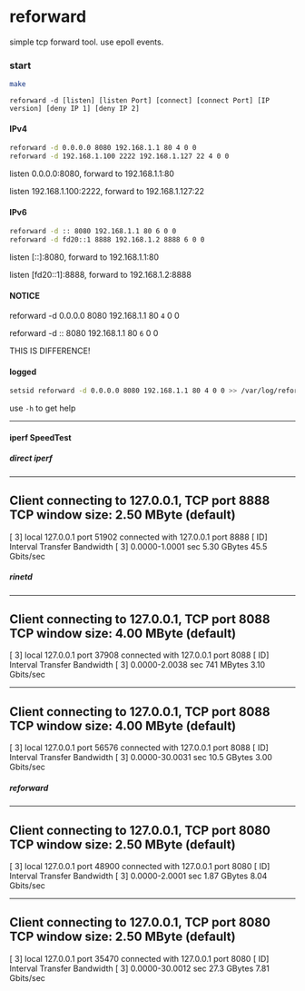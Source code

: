 # reforward
simple tcp forward tool. use epoll events.

### start

```bash
make
```

```
reforward -d [listen] [listen Port] [connect] [connect Port] [IP version] [deny IP 1] [deny IP 2]
```

#### IPv4
```bash
reforward -d 0.0.0.0 8080 192.168.1.1 80 4 0 0
reforward -d 192.168.1.100 2222 192.168.1.127 22 4 0 0
```

listen 0.0.0.0:8080, forward to 192.168.1.1:80

listen 192.168.1.100:2222, forward to 192.168.1.127:22

#### IPv6
```bash
reforward -d :: 8080 192.168.1.1 80 6 0 0
reforward -d fd20::1 8888 192.168.1.2 8888 6 0 0
```

listen [::]:8080, forward to 192.168.1.1:80

listen [fd20::1]:8888, forward to 192.168.1.2:8888

#### NOTICE

reforward -d 0.0.0.0 8080 192.168.1.1 80 `4` 0 0

reforward -d :: 8080 192.168.1.1 80 `6` 0 0

THIS IS DIFFERENCE!

#### logged

```bash
setsid reforward -d 0.0.0.0 8080 192.168.1.1 80 4 0 0 >> /var/log/reforward.log
```

use `-h` to get help

--------------------
#### iperf SpeedTest

##### direct iperf

------------------------------------------------------------
Client connecting to 127.0.0.1, TCP port 8888
TCP window size: 2.50 MByte (default)
------------------------------------------------------------
[  3] local 127.0.0.1 port 51902 connected with 127.0.0.1 port 8888
[ ID] Interval       Transfer     Bandwidth
[  3] 0.0000-1.0001 sec  5.30 GBytes  45.5 Gbits/sec



##### rinetd
------------------------------------------------------------
Client connecting to 127.0.0.1, TCP port 8088
TCP window size: 4.00 MByte (default)
------------------------------------------------------------
[  3] local 127.0.0.1 port 37908 connected with 127.0.0.1 port 8088
[ ID] Interval       Transfer     Bandwidth
[  3] 0.0000-2.0038 sec   741 MBytes  3.10 Gbits/sec


------------------------------------------------------------
Client connecting to 127.0.0.1, TCP port 8088
TCP window size: 4.00 MByte (default)
------------------------------------------------------------
[  3] local 127.0.0.1 port 56576 connected with 127.0.0.1 port 8088
[ ID] Interval       Transfer     Bandwidth
[  3] 0.0000-30.0031 sec  10.5 GBytes  3.00 Gbits/sec

##### reforward
------------------------------------------------------------
Client connecting to 127.0.0.1, TCP port 8080
TCP window size: 2.50 MByte (default)
------------------------------------------------------------
[  3] local 127.0.0.1 port 48900 connected with 127.0.0.1 port 8080
[ ID] Interval       Transfer     Bandwidth
[  3] 0.0000-2.0001 sec  1.87 GBytes  8.04 Gbits/sec



------------------------------------------------------------
Client connecting to 127.0.0.1, TCP port 8080
TCP window size: 2.50 MByte (default)
------------------------------------------------------------
[  3] local 127.0.0.1 port 35470 connected with 127.0.0.1 port 8080
[ ID] Interval       Transfer     Bandwidth
[  3] 0.0000-30.0012 sec  27.3 GBytes  7.81 Gbits/sec


